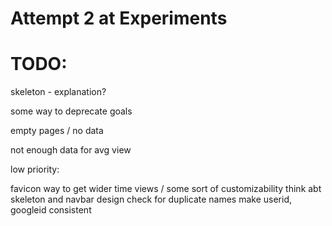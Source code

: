 # Attempt 2 at Experiments

# TODO: 


skeleton - explanation?

some way to deprecate goals

empty pages / no data

not enough data for avg view

low priority: 

favicon
way to get wider time views / some sort of customizability
think abt skeleton and navbar design
check for duplicate names
make userid, googleid consistent
